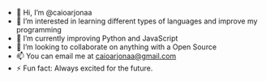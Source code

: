 - 👋 Hi, I’m @caioarjonaa
- 👀 I’m interested in learning different types of languages and improve my programming
- 🌱 I’m currently improving Python and JavaScript
- 💞️ I’m looking to collaborate on anything with a Open Source
- 📫 You can email me at caioarjonaa@gmail.com
- ⚡ Fun fact: Always excited for the future.
<!---
caioarjonaa/caioarjonaa is a ✨ special ✨ repository because its `README.md` (this file) appears on your GitHub profile.
You can click the Preview link to take a look at your changes.
--->
